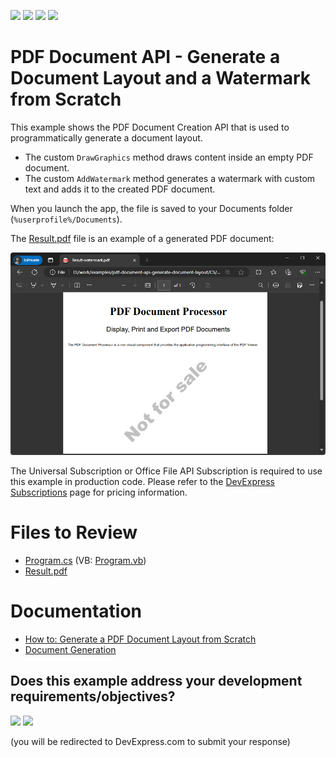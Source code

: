 <!-- default badges list -->
![](https://img.shields.io/endpoint?url=https://codecentral.devexpress.com/api/v1/VersionRange/128595553/24.1.2%2B)
[![](https://img.shields.io/badge/Open_in_DevExpress_Support_Center-FF7200?style=flat-square&logo=DevExpress&logoColor=white)](https://supportcenter.devexpress.com/ticket/details/T244516)
[![](https://img.shields.io/badge/📖_How_to_use_DevExpress_Examples-e9f6fc?style=flat-square)](https://docs.devexpress.com/GeneralInformation/403183)
[![](https://img.shields.io/badge/💬_Leave_Feedback-feecdd?style=flat-square)](#does-this-example-address-your-development-requirementsobjectives)
<!-- default badges end -->
<!-- default file list -->

# PDF Document API - Generate a Document Layout and a Watermark from Scratch

This example shows the PDF Document Creation API that is used to programmatically generate a document layout.

- The custom `DrawGraphics` method draws content inside an empty PDF document.
- The custom `AddWatermark` method generates a watermark with custom text and adds it to the created PDF document.

When you launch the app, the file is saved to your Documents folder (`%userprofile%/Documents`). 

The [Result.pdf](Result.pdf) file is an example of a generated PDF document:

![](pdf-processor-result.png)

The Universal Subscription or Office File API Subscription is required to use this example in production code. Please refer to the [DevExpress Subscriptions](https://www.devexpress.com/Subscriptions/) page for pricing information.

# Files to Review

* [Program.cs](./CS/DocumentCreationAPI/Program.cs) (VB: [Program.vb](./VB/DocumentCreationAPI/Program.vb))
* [Result.pdf](Result.pdf)
<!-- default file list end -->

# Documentation

- [How to: Generate a PDF Document Layout from Scratch](https://docs.devexpress.com/OfficeFileAPI/114824/pdf-document-api/examples/pdf-graphics-and-additional-content/how-to-generate-a-document-layout-from-scratch)
- [Document Generation](https://docs.devexpress.com/OfficeFileAPI/118794/pdf-document-api/document-generation)

<!-- feedback -->
## Does this example address your development requirements/objectives?

[<img src="https://www.devexpress.com/support/examples/i/yes-button.svg"/>](https://www.devexpress.com/support/examples/survey.xml?utm_source=github&utm_campaign=pdf-document-api-generate-document-layout&~~~was_helpful=yes) [<img src="https://www.devexpress.com/support/examples/i/no-button.svg"/>](https://www.devexpress.com/support/examples/survey.xml?utm_source=github&utm_campaign=pdf-document-api-generate-document-layout&~~~was_helpful=no)

(you will be redirected to DevExpress.com to submit your response)
<!-- feedback end -->
